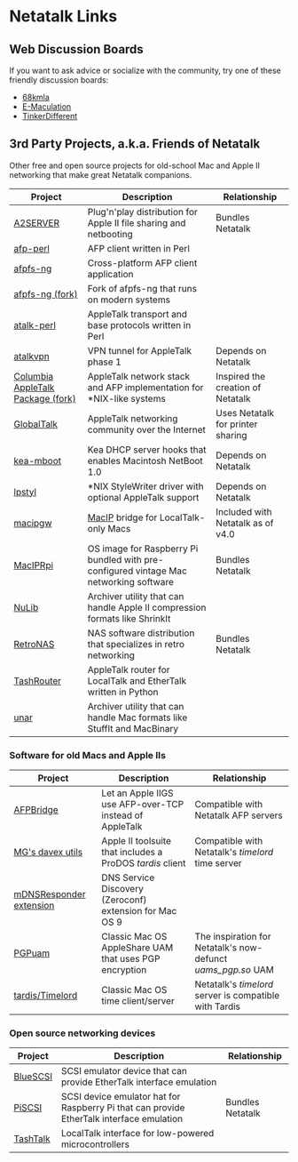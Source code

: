 # Netatalk Links

## Web Discussion Boards

If you want to ask advice or socialize with the community, try one of
these friendly discussion boards:

- [68kmla](https://68kmla.org/bb/index.php)
- [E-Maculation](https://www.emaculation.com/forum/)
- [TinkerDifferent](https://tinkerdifferent.com/)

## 3rd Party Projects, a.k.a. Friends of Netatalk

Other free and open source projects for old-school Mac and Apple II
networking that make great Netatalk companions.

| Project | Description | Relationship |
|---|---|---|
| [A2SERVER](https://appleii.ivanx.com/a2server/) | Plug'n'play distribution for Apple II file sharing and netbooting | Bundles Netatalk |
| [afp-perl](https://github.com/demonfoo/afp-perl) | AFP client written in Perl |  |
| [afpfs-ng](https://sourceforge.net/projects/afpfs-ng/) | Cross-platform AFP client application |  |
| [afpfs-ng (fork)](https://github.com/rdmark/afpfs-ng) | Fork of afpfs-ng that runs on modern systems |  |
| [atalk-perl](https://github.com/demonfoo/atalk-perl) | AppleTalk transport and base protocols written in Perl |  |
| [atalkvpn](https://github.com/AceHusky12/atalkvpn) | VPN tunnel for AppleTalk phase 1 | Depends on Netatalk |
| [Columbia AppleTalk Package (fork)](https://github.com/mabam/CAP) | AppleTalk network stack and AFP implementation for *NIX-like systems | Inspired the creation of Netatalk |
| [GlobalTalk](https://marchintosh.com/globaltalk.html) | AppleTalk networking community over the Internet | Uses Netatalk for printer sharing |
| [kea-mboot](https://github.com/saybur/kea-mboot) | Kea DHCP server hooks that enables Macintosh NetBoot 1.0 | Depends on Netatalk |
| [lpstyl](https://github.com/Godzil/lpstyl) | \*NIX StyleWriter driver with optional AppleTalk support | Depends on Netatalk |
| [macipgw](https://macipgw.sourceforge.io) | [MacIP](https://en.wikipedia.org/wiki/MacIP) bridge for LocalTalk-only Macs | Included with Netatalk as of v4.0 |
| [MacIPRpi](https://www.macip.net/) | OS image for Raspberry Pi bundled with pre-configured vintage Mac networking software | Bundles Netatalk |
| [NuLib](https://nulib.com/) | Archiver utility that can handle Apple II compression formats like ShrinkIt |  |
| [RetroNAS](https://github.com/danmons/retronas) | NAS software distribution that specializes in retro networking | Bundles Netatalk |
| [TashRouter](https://github.com/lampmerchant/tashrouter) | AppleTalk router for LocalTalk and EtherTalk written in Python |  |
| [unar](https://github.com/MacPaw/XADMaster) | Archiver utility that can handle Mac formats like StuffIt and MacBinary |  |

### Software for old Macs and Apple IIs

| Project | Description | Relationship |
|---|---|---|
| [AFPBridge](https://github.com/sheumann/AFPBridge) | Let an Apple IIGS use AFP-over-TCP instead of AppleTalk | Compatible with Netatalk AFP servers |
| [MG's davex utils](https://github.com/mgcaret/davex-mg-utils) | Apple II toolsuite that includes a ProDOS *tardis* client | Compatible with Netatalk's *timelord* time server |
| [mDNSResponder extension](https://macintoshgarden.org/apps/multicast-dns-dns-sd) | DNS Service Discovery (Zeroconf) extension for Mac OS 9 |  |
| [PGPuam](http://web.archive.org/web/20130518225412/http://www.vmeng.com/vinnie/papers/pgpuam.html) | Classic Mac OS AppleShare UAM that uses PGP encryption | The inspiration for Netatalk's now-defunct *uams_pgp.so* UAM |
| [tardis/Timelord](https://web.archive.org/web/20010303220117/http://www.cs.mu.oz.au/appletalk/readmes/TMLD.README.html) | Classic Mac OS time client/server | Netatalk's *timelord* server is compatible with Tardis |

### Open source networking devices

| Project | Description | Relationship |
|---|---|---|
| [BlueSCSI](https://scsi.blue) | SCSI emulator device that can provide EtherTalk interface emulation |  |
| [PiSCSI](https://github.com/PiSCSI/piscsi) | SCSI device emulator hat for Raspberry Pi that can provide EtherTalk interface emulation |  Bundles Netatalk |
| [TashTalk](https://github.com/lampmerchant/tashtalk) | LocalTalk interface for low-powered microcontrollers |  |
